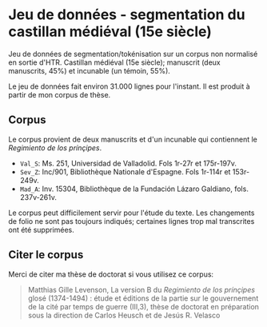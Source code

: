 # Jeu de données - segmentation du castillan médiéval (15e siècle)

Jeu de données de segmentation/tokénisation sur un corpus non normalisé en sortie d'HTR. Castillan médiéval (15e siècle); manuscrit  (deux manuscrits, 45%) et incunable (un témoin, 55%). 

Le jeu de données fait environ 31.000 lignes pour l'instant. Il est produit à partir de mon corpus de thèse. 

## Corpus

Le corpus provient de deux manuscrits et d'un incunable qui contiennent le *Regimiento de los prínçipes*.

- `Val_S`: Ms. 251, Universidad de Valladolid. Fols 1r-27r et 175r-197v.
- `Sev_Z`: Inc/901, Bibliothèque Nationale d'Espagne. Fols 1r-114r et 153r-249v.
- `Mad_A`: Inv. 15304, Bibliothèque de la Fundación Lázaro Galdiano, fols. 237v-261v.

Le corpus peut difficilement servir pour l'étude du texte. Les changements de folio ne sont pas toujours indiqués; certaines lignes trop mal transcrites ont été supprimées.

## Citer le corpus

Merci de citer ma thèse de doctorat si vous utilisez ce corpus:

> Matthias Gille Levenson, La version B du *Regimiento de los prínçipes* glosé (1374-1494) : étude et éditions de la partie sur le gouvernement de la cité par temps de guerre (III,3), thèse de doctorat en préparation sous la direction de Carlos Heusch et de Jesús R. Velasco
 
